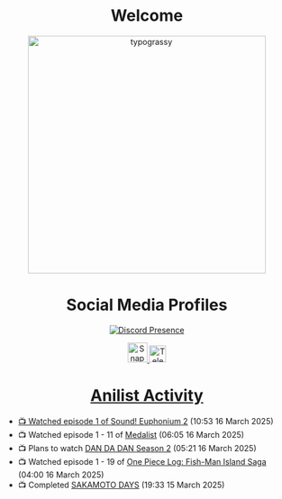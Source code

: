 <div align="center">

# Welcome
<a href="https://github.com/kawarimidoll/typograssy">
    <img alt="typograssy" src="https://typograssy.deno.dev/api?text=%E3%82%88%E3%81%86%E3%81%93%E3%81%9D%E3%81%BF%E3%81%AA%E3%81%95%E3%82%93%20-%20Sheby--&&l0=none&l1=82d9d0&l2=027353&l3=038c4c&l4=01402e&bg=none&frame=none&speed=100&comment=" width="421.99">
</a>

</div>

<div align="center">

# Social Media Profiles

[![Discord Presence](https://lanyard.cnrad.dev/api/612532963938271232)](https://discord.com/users/612532963938271232)


<a href="https://www.snapchat.com/add/a.sheby" title="Snapchat Profile">
    <img src="https://www.freepnglogos.com/uploads/snapchat-logo-png-0.png" width="35" alt="Snapchat Logo" />


<a href="https://t.me/ASheby" title="Telegram Profile">
    <img src="https://www.freepnglogos.com/uploads/telegram-logo-png-0.png" width="30" alt="Telegram Logo" />


</div>

<div align="center">

# Anilist Activity

</div>

<!-- ANILIST_ACTIVITY:start -->

-   📺 Watched episode 1 of [Sound! Euphonium 2](https://anilist.co/anime/21460) (10:53 16 March 2025)
-   📺 Watched episode 1 - 11 of [Medalist](https://anilist.co/anime/165171) (06:05 16 March 2025)
-   📺 Plans to watch [DAN DA DAN Season 2](https://anilist.co/anime/185660) (05:21 16 March 2025)
-   📺 Watched episode 1 - 19 of [One Piece Log: Fish-Man Island Saga](https://anilist.co/anime/183423) (04:00 16 March 2025)
-   📺 Completed [SAKAMOTO DAYS](https://anilist.co/anime/177709) (19:33 15 March 2025)

<!-- ANILIST_ACTIVITY:end -->
